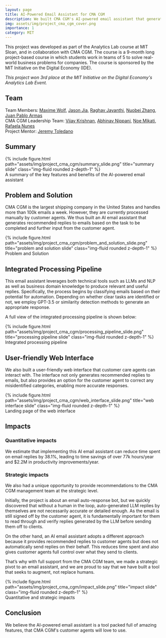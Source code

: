 ```yaml
---
layout: page
title: AI-Powered Email Assistant for CMA CGM
description: We built CMA CGM's AI-powered email assistant that generates recommended replies for over 100k weekly customer emails.
img: assets/img/project_cma_cgm_cover.png
importance: 1
category: MIT
---
```


This project was developed as part of the Analytics Lab course at MIT Sloan, and in collaboration with CMA CGM. The course is a 9-month long project-based course in which students work in teams of 5 to solve real-world business problems for companies. The course is sponsored by the MIT Initiative on the Digital Economy (IDE).

*This project won 3rd place at the MIT Initiative on the Digital Economy's Analytics Lab Event.* 

## Team

Team Members:
[Maxime Wolf](https://www.linkedin.com/in/maxime-wolf/),
[Jason Jia](https://www.linkedin.com/in/jasonjiajs/),
[Raghav Jayanthi](https://www.linkedin.com/in/rrmj/),
[Nuobei Zhang](https://www.linkedin.com/in/nuobeizhang/),
[Juan Pablo Armas](https://www.linkedin.com/in/juan-pablo-armas-saenz-127142105/) <br>
CMA CGM Leadership Team:
[Vijay Krishnan](https://www.linkedin.com/in/vijaymit/),
[Abhinav Nippani](https://www.linkedin.com/in/abhinav-nippani/),
[Noe Mikati](https://www.linkedin.com/in/noemikati/),
[Rafaela Nunes](https://www.linkedin.com/in/rafaela-nunes-81062410a/)<br>
Project Mentor:
[Jeremy Toledano](https://www.linkedin.com/in/jeremytoledano/)

## Summary

<div class="row">
    <div class="col-sm mt-3 mt-md-0">
        {% include figure.html path="assets/img/project_cma_cgm/summary_slide.png" title="summary slide" class="img-fluid rounded z-depth-1" %}
    </div>
</div>
<div class="caption">
    A summary of the key features and benefits of the AI-powered email assistant
</div>

## Problem and Solution

CMA CGM is the largest shipping company in the United States and handles more than 100k emails a week. However, they are currently processed manually by customer agents. We thus built an AI email assistant that generates recommended replies to emails based on the task to be completed and further input from the customer agent.

<div class="row">
    <div class="col-sm mt-3 mt-md-0">
        {% include figure.html path="assets/img/project_cma_cgm/problem_and_solution_slide.png" title="problem and solution slide" class="img-fluid rounded z-depth-1" %}
    </div>
</div>
<div class="caption">
    Problem and Solution
</div>

## Integrated Processing Pipeline

This email assistant leverages both technical tools such as LLMs and NLP as well as business domain knowledge to produce relevant and useful replies. Specifically, the process begins by classifying emails based on their potential for automation. Depending on whether clear tasks are identified or not, we employ GPT-3.5 or similarity detection methods to generate an appropriate response.

A full view of the integrated processing pipeline is shown below:

<div class="row">
    <div class="col-sm mt-3 mt-md-0">
        {% include figure.html path="assets/img/project_cma_cgm/processing_pipeline_slide.png" title="processing pipeline slide" class="img-fluid rounded z-depth-1" %}
    </div>
</div>
<div class="caption">
    Integrated processing pipeline
</div>

## User-friendly Web Interface

We also built a user-friendly web interface that customer care agents can interact with. The interface not only generates recommended replies to emails, but also provides an option for the customer agent to correct any misidentified categories, enabling more accurate responses.

<div class="row">
    <div class="col-sm mt-3 mt-md-0">
        {% include figure.html path="assets/img/project_cma_cgm/web_interface_slide.png" title="web interface slide" class="img-fluid rounded z-depth-1" %}
    </div>
</div>
<div class="caption">
    Landing page of the web interface
</div>

## Impacts

### Quantitative impacts

We estimate that implementing this AI email assistant can reduce time spent on email replies by 38.1%, leading to time savings of over 77k hours/year and $2.2M in productivity improvements/year.

### Strategic impacts

We also had a unique opportunity to provide recommendations to the CMA CGM management team at the strategic level.

Initially, the project is about an email auto-response bot, but we quickly discovered that without a human in the loop, auto-generated LLM replies by themselves are not necessarily accurate or detailed enough. As the email is still signed off by the customer agent, it is fundamentally important for them to read through and verify replies generated by the LLM before sending them off to clients.

On the other hand, an AI email assistant adopts a different approach because it provides recommended replies to customer agents but does not automatically send replies on their behalf. This reduces time spent and also gives customer agents full control over what they send to clients.

That’s why with full support from the CMA CGM team, we made a strategic pivot to an email assistant, and we are proud to say that we have built a tool that seeks to augment, not replace humans.

<div class="row">
    <div class="col-sm mt-3 mt-md-0">
        {% include figure.html path="assets/img/project_cma_cgm/impact_slide.png" title="impact slide" class="img-fluid rounded z-depth-1" %}
    </div>
</div>
<div class="caption">
    Quantitative and strategic impacts
</div>

## Conclusion

We believe the AI-powered email assistant is a tool packed full of amazing features, that CMA CGM's customer agents will love to use.
